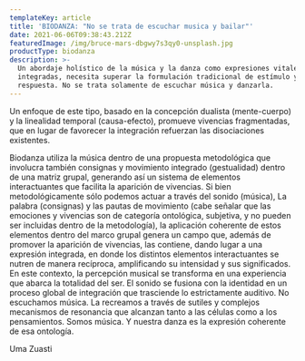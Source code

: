 ```yaml
---
templateKey: article
title: 'BIODANZA: "No se trata de escuchar musica y bailar"'
date: 2021-06-06T09:38:43.212Z
featuredImage: /img/bruce-mars-dbgwy7s3qy0-unsplash.jpg
productType: biodanza
description: >-
  Un abordaje holístico de la música y la danza como expresiones vitales
  integradas, necesita superar la formulación tradicional de estímulo y
  respuesta. No se trata solamente de escuchar música y danzarla.
---
```

Un enfoque de este tipo, basado en la concepción dualista (mente-cuerpo) y la linealidad temporal (causa-efecto), promueve vivencias fragmentadas, que en lugar de favorecer la integración refuerzan las disociaciones existentes. 

Biodanza utiliza la música dentro de una propuesta metodológica que involucra también consignas y movimiento integrado (gestualidad) dentro de una matriz grupal, generando así un sistema de elementos interactuantes que facilita la aparición de vivencias. Si bien metodológicamente sólo podemos actuar a través del sonido (música), La palabra (consignas) y las pautas de movimiento (cabe señalar que las emociones y vivencias son de categoría ontológica, subjetiva, y no pueden ser incluidas dentro de la metodología), la aplicación coherente de estos elementos dentro del marco grupal genera un campo que, además de promover la aparición de vivencias, las contiene, dando lugar a una expresión integrada, en donde los distintos elementos interactuantes se nutren de manera recíproca, amplificando su intensidad y sus significados. En este contexto, la percepción musical se transforma en una experiencia que abarca la totalidad del ser. El sonido se fusiona con la identidad en un proceso global de integración que trasciende lo estrictamente auditivo. No escuchamos música. La recreamos a través de sutiles y complejos mecanismos de resonancia que alcanzan tanto a las células como a los pensamientos. Somos música. Y nuestra danza es la expresión coherente de esa ontología. 

Uma Zuasti
